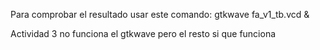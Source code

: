 Para comprobar el resultado usar este comando:
gtkwave fa_v1_tb.vcd &


Actividad 3 no funciona el gtkwave pero el resto si que funciona

